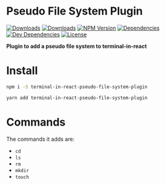 # Pseudo File System Plugin

[![Downloads][npm-dm]][package-url]
[![Downloads][npm-dt]][package-url]
[![NPM Version][npm-v]][package-url]
[![Dependencies][deps]][package-url]
[![Dev Dependencies][dev-deps]][package-url]
[![License][license]][package-url]

__Plugin to add a pseudo file system to terminal-in-react__

# Install

```bash
npm i -S terminal-in-react-pseudo-file-system-plugin
```

```bash
yarn add terminal-in-react-pseudo-file-system-plugin
```

# Commands
The commands it adds are:

 - `cd`
 - `ls`
 - `rm`
 - `mkdir`
 - `touch`

[npm-dm]: https://img.shields.io/npm/dm/terminal-in-react-pseudo-file-system-plugin.svg
[npm-dt]: https://img.shields.io/npm/dt/terminal-in-react-pseudo-file-system-plugin.svg
[npm-v]: https://img.shields.io/npm/v/terminal-in-react-pseudo-file-system-plugin.svg
[deps]: https://img.shields.io/david/jcgertig/terminal-in-react-pseudo-file-system-plugin.svg
[dev-deps]: https://img.shields.io/david/dev/jcgertig/terminal-in-react-pseudo-file-system-plugin.svg
[license]: https://img.shields.io/npm/l/terminal-in-react-pseudo-file-system-plugin.svg
[package-url]: https://npmjs.com/package/terminal-in-react-pseudo-file-system-plugin
